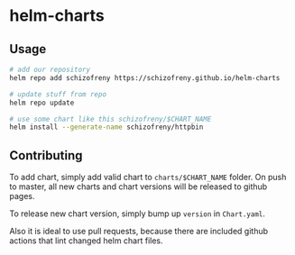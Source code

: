 # helm-charts

## Usage

```sh
# add our repository
helm repo add schizofreny https://schizofreny.github.io/helm-charts

# update stuff from repo
helm repo update

# use some chart like this schizofreny/$CHART_NAME
helm install --generate-name schizofreny/httpbin
```

## Contributing

To add chart, simply add valid chart to `charts/$CHART_NAME` folder. On push to master, all new charts and chart versions will be released to github pages.

To release new chart version, simply bump up `version` in `Chart.yaml`.

Also it is ideal to use pull requests, because there are included github actions that lint changed helm chart files.
